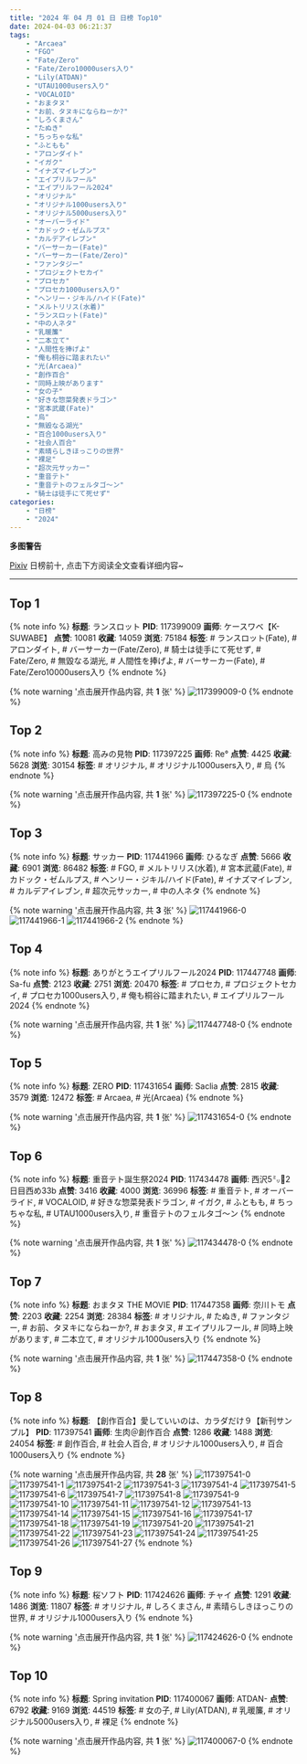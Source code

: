 ```yaml
---
title: "2024 年 04 月 01 日 日榜 Top10"
date: 2024-04-03 06:21:37
tags:
    - "Arcaea"
    - "FGO"
    - "Fate/Zero"
    - "Fate/Zero10000users入り"
    - "Lily(ATDAN)"
    - "UTAU1000users入り"
    - "VOCALOID"
    - "おまタヌ"
    - "お前、タヌキにならねーか?"
    - "しろくまさん"
    - "たぬき"
    - "ちっちゃな私"
    - "ふともも"
    - "アロンダイト"
    - "イガク"
    - "イナズマイレブン"
    - "エイプリルフール"
    - "エイプリルフール2024"
    - "オリジナル"
    - "オリジナル1000users入り"
    - "オリジナル5000users入り"
    - "オーバーライド"
    - "カドック・ゼムルプス"
    - "カルデアイレブン"
    - "バーサーカー(Fate)"
    - "バーサーカー(Fate/Zero)"
    - "ファンタジー"
    - "プロジェクトセカイ"
    - "プロセカ"
    - "プロセカ1000users入り"
    - "ヘンリー・ジキル/ハイド(Fate)"
    - "メルトリリス(水着)"
    - "ランスロット(Fate)"
    - "中の人ネタ"
    - "乳暖簾"
    - "二本立て"
    - "人間性を捧げよ"
    - "俺も桐谷に踏まれたい"
    - "光(Arcaea)"
    - "創作百合"
    - "同時上映があります"
    - "女の子"
    - "好きな惣菜発表ドラゴン"
    - "宮本武蔵(Fate)"
    - "烏"
    - "無毀なる湖光"
    - "百合1000users入り"
    - "社会人百合"
    - "素晴らしきほっこりの世界"
    - "裸足"
    - "超次元サッカー"
    - "重音テト"
    - "重音テトのフェルタゴ〜ン"
    - "騎士は徒手にて死せず"
categories:
    - "日榜"
    - "2024"
---
```


<i class="fa fa-triangle-exclamation"></i>**多图警告**<i class="fa fa-triangle-exclamation"></i>

[Pixiv](https://www.pixiv.net/) 日榜前十, 点击下方阅读全文查看详细内容~

<!-- more -->

---

## Top 1

{% note info %}
**标题**: ランスロット
**PID**: 117399009 **画师**: ケースワベ【K-SUWABE】
**点赞**: 10081 **收藏**: 14059 **浏览**: 75184
**标签**: # ランスロット(Fate), # アロンダイト, # バーサーカー(Fate/Zero), # 騎士は徒手にて死せず, # Fate/Zero, # 無毀なる湖光, # 人間性を捧げよ, # バーサーカー(Fate), # Fate/Zero10000users入り
{% endnote %}

{% note warning '点击展开作品内容, 共 **1** 张' %}
![117399009-0](https://i.pixiv.re/img-original/img/2024/03/31/00/46/22/117399009_p0.jpg)
{% endnote %}

## Top 2

{% note info %}
**标题**: 高みの見物
**PID**: 117397225 **画师**: Re°
**点赞**: 4425 **收藏**: 5628 **浏览**: 30154
**标签**: # オリジナル, # オリジナル1000users入り, # 烏
{% endnote %}

{% note warning '点击展开作品内容, 共 **1** 张' %}
![117397225-0](https://i.pixiv.re/img-original/img/2024/03/31/00/00/44/117397225_p0.png)
{% endnote %}

## Top 3

{% note info %}
**标题**: サッカー
**PID**: 117441966 **画师**: ひるなぎ
**点赞**: 5666 **收藏**: 6901 **浏览**: 86482
**标签**: # FGO, # メルトリリス(水着), # 宮本武蔵(Fate), # カドック・ゼムルプス, # ヘンリー・ジキル/ハイド(Fate), # イナズマイレブン, # カルデアイレブン, # 超次元サッカー, # 中の人ネタ
{% endnote %}

{% note warning '点击展开作品内容, 共 **3** 张' %}
![117441966-0](https://i.pixiv.re/img-original/img/2024/04/01/06/00/12/117441966_p0.jpg)
![117441966-1](https://i.pixiv.re/img-original/img/2024/04/01/06/00/12/117441966_p1.jpg)
![117441966-2](https://i.pixiv.re/img-original/img/2024/04/01/06/00/12/117441966_p2.jpg)
{% endnote %}

## Top 4

{% note info %}
**标题**: ありがとうエイプリルフール2024
**PID**: 117447748 **画师**: Sa-fu
**点赞**: 2123 **收藏**: 2751 **浏览**: 20470
**标签**: # プロセカ, # プロジェクトセカイ, # プロセカ1000users入り, # 俺も桐谷に踏まれたい, # エイプリルフール2024
{% endnote %}

{% note warning '点击展开作品内容, 共 **1** 张' %}
![117447748-0](https://i.pixiv.re/img-original/img/2024/04/01/12/10/40/117447748_p0.jpg)
{% endnote %}

## Top 5

{% note info %}
**标题**: ZERO
**PID**: 117431654 **画师**: Saclia
**点赞**: 2815 **收藏**: 3579 **浏览**: 12472
**标签**: # Arcaea, # 光(Arcaea)
{% endnote %}

{% note warning '点击展开作品内容, 共 **1** 张' %}
![117431654-0](https://i.pixiv.re/img-original/img/2024/03/31/23/14/50/117431654_p0.jpg)
{% endnote %}

## Top 6

{% note info %}
**标题**: 重音テト誕生祭2024
**PID**: 117434478 **画师**: 西沢5㍉🦀2日目西め33b
**点赞**: 3416 **收藏**: 4000 **浏览**: 36996
**标签**: # 重音テト, # オーバーライド, # VOCALOID, # 好きな惣菜発表ドラゴン, # イガク, # ふともも, # ちっちゃな私, # UTAU1000users入り, # 重音テトのフェルタゴ〜ン
{% endnote %}

{% note warning '点击展开作品内容, 共 **1** 张' %}
![117434478-0](https://i.pixiv.re/img-original/img/2024/04/01/00/04/55/117434478_p0.jpg)
{% endnote %}

## Top 7

{% note info %}
**标题**: おまタヌ THE MOVIE
**PID**: 117447358 **画师**: 奈川トモ
**点赞**: 2203 **收藏**: 2254 **浏览**: 28384
**标签**: # オリジナル, # たぬき, # ファンタジー, # お前、タヌキにならねーか?, # おまタヌ, # エイプリルフール, # 同時上映があります, # 二本立て, # オリジナル1000users入り
{% endnote %}

{% note warning '点击展开作品内容, 共 **1** 张' %}
![117447358-0](https://i.pixiv.re/img-original/img/2024/04/01/11/56/01/117447358_p0.png)
{% endnote %}

## Top 8

{% note info %}
**标题**: 【創作百合】愛していいのは、カラダだけ９【新刊サンプル】
**PID**: 117397541 **画师**: 生肉＠創作百合
**点赞**: 1286 **收藏**: 1488 **浏览**: 24054
**标签**: # 創作百合, # 社会人百合, # オリジナル1000users入り, # 百合1000users入り
{% endnote %}

{% note warning '点击展开作品内容, 共 **28** 张' %}
![117397541-0](https://i.pixiv.re/img-original/img/2024/03/31/00/04/03/117397541_p0.png)
![117397541-1](https://i.pixiv.re/img-original/img/2024/03/31/00/04/03/117397541_p1.png)
![117397541-2](https://i.pixiv.re/img-original/img/2024/03/31/00/04/03/117397541_p2.png)
![117397541-3](https://i.pixiv.re/img-original/img/2024/03/31/00/04/03/117397541_p3.png)
![117397541-4](https://i.pixiv.re/img-original/img/2024/03/31/00/04/03/117397541_p4.png)
![117397541-5](https://i.pixiv.re/img-original/img/2024/03/31/00/04/03/117397541_p5.png)
![117397541-6](https://i.pixiv.re/img-original/img/2024/03/31/00/04/03/117397541_p6.png)
![117397541-7](https://i.pixiv.re/img-original/img/2024/03/31/00/04/03/117397541_p7.png)
![117397541-8](https://i.pixiv.re/img-original/img/2024/03/31/00/04/03/117397541_p8.png)
![117397541-9](https://i.pixiv.re/img-original/img/2024/03/31/00/04/03/117397541_p9.png)
![117397541-10](https://i.pixiv.re/img-original/img/2024/03/31/00/04/03/117397541_p10.png)
![117397541-11](https://i.pixiv.re/img-original/img/2024/03/31/00/04/03/117397541_p11.png)
![117397541-12](https://i.pixiv.re/img-original/img/2024/03/31/00/04/03/117397541_p12.png)
![117397541-13](https://i.pixiv.re/img-original/img/2024/03/31/00/04/03/117397541_p13.png)
![117397541-14](https://i.pixiv.re/img-original/img/2024/03/31/00/04/03/117397541_p14.png)
![117397541-15](https://i.pixiv.re/img-original/img/2024/03/31/00/04/03/117397541_p15.png)
![117397541-16](https://i.pixiv.re/img-original/img/2024/03/31/00/04/03/117397541_p16.png)
![117397541-17](https://i.pixiv.re/img-original/img/2024/03/31/00/04/03/117397541_p17.png)
![117397541-18](https://i.pixiv.re/img-original/img/2024/03/31/00/04/03/117397541_p18.png)
![117397541-19](https://i.pixiv.re/img-original/img/2024/03/31/00/04/03/117397541_p19.png)
![117397541-20](https://i.pixiv.re/img-original/img/2024/03/31/00/04/03/117397541_p20.png)
![117397541-21](https://i.pixiv.re/img-original/img/2024/03/31/00/04/03/117397541_p21.png)
![117397541-22](https://i.pixiv.re/img-original/img/2024/03/31/00/04/03/117397541_p22.png)
![117397541-23](https://i.pixiv.re/img-original/img/2024/03/31/00/04/03/117397541_p23.png)
![117397541-24](https://i.pixiv.re/img-original/img/2024/03/31/00/04/03/117397541_p24.png)
![117397541-25](https://i.pixiv.re/img-original/img/2024/03/31/00/04/03/117397541_p25.png)
![117397541-26](https://i.pixiv.re/img-original/img/2024/03/31/00/04/03/117397541_p26.png)
![117397541-27](https://i.pixiv.re/img-original/img/2024/03/31/00/04/03/117397541_p27.png)
{% endnote %}

## Top 9

{% note info %}
**标题**: 桜ソフト
**PID**: 117424626 **画师**: チャイ
**点赞**: 1291 **收藏**: 1486 **浏览**: 11807
**标签**: # オリジナル, # しろくまさん, # 素晴らしきほっこりの世界, # オリジナル1000users入り
{% endnote %}

{% note warning '点击展开作品内容, 共 **1** 张' %}
![117424626-0](https://i.pixiv.re/img-original/img/2024/03/31/20/30/05/117424626_p0.png)
{% endnote %}

## Top 10

{% note info %}
**标题**: Spring invitation
**PID**: 117400067 **画师**: ATDAN-
**点赞**: 6792 **收藏**: 9169 **浏览**: 44519
**标签**: # 女の子, # Lily(ATDAN), # 乳暖簾, # オリジナル5000users入り, # 裸足
{% endnote %}

{% note warning '点击展开作品内容, 共 **1** 张' %}
![117400067-0](https://i.pixiv.re/img-original/img/2024/03/31/01/20/17/117400067_p0.png)
{% endnote %}

